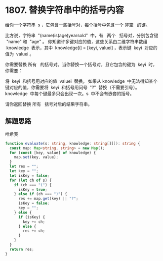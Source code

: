 # 1807. 替换字符串中的括号内容

给你一个字符串  s ，它包含一些括号对，每个括号中包含一个 非空   的键。

比方说，字符串  "(name)is(age)yearsold"  中，有   两个   括号对，分别包含键  "name" 和  "age" 。
你知道许多键对应的值，这些关系由二维字符串数组  knowledge  表示，其中  knowledge[i] = [keyi, valuei] ，表示键  keyi  对应的值为  valuei 。

你需要替换 所有   的括号对。当你替换一个括号对，且它包含的键为  keyi  时，你需要：

将  keyi  和括号用对应的值  valuei  替换。
如果从 knowledge  中无法得知某个键对应的值，你需要将  keyi  和括号用问号  "?"  替换（不需要引号）。
knowledge  中每个键最多只会出现一次。s  中不会有嵌套的括号。

请你返回替换 所有   括号对后的结果字符串。

## 解题思路

哈希表

```typescript
function evaluate(s: string, knowledge: string[][]): string {
  const map: Map<string, string> = new Map();
  for (const [key, value] of knowledge) {
    map.set(key, value);
  }
  let res = "";
  let key = "";
  let isKey = false;
  for (let ch of s) {
    if (ch === "(") {
      isKey = true;
    } else if (ch === ")") {
      res += map.get(key) || "?";
      isKey = false;
      key = "";
    } else {
      if (isKey) {
        key += ch;
      } else {
        res += ch;
      }
    }
  }
  return res;
}
```
